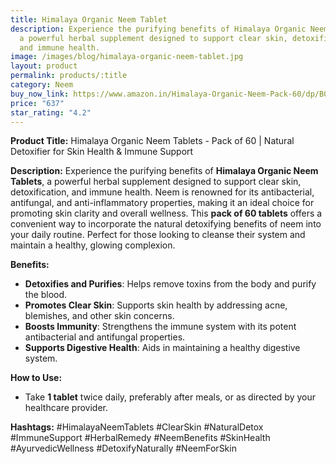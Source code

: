 ```yaml
---
title: Himalaya Organic Neem Tablet
description: Experience the purifying benefits of Himalaya Organic Neem Tablets,
  a powerful herbal supplement designed to support clear skin, detoxification,
  and immune health.
image: /images/blog/himalaya-organic-neem-tablet.jpg
layout: product
permalink: products/:title
category: Neem
buy_now_link: https://www.amazon.in/Himalaya-Organic-Neem-Pack-60/dp/B0CHS93XVL/ref=sr_1_1_sspa?crid=1U65A0ZJY2B5Y&tag=ayushmonk-21
price: "637"
star_rating: "4.2"
---
```

**Product Title:** Himalaya Organic Neem Tablets - Pack of 60 | Natural Detoxifier for Skin Health & Immune Support

**Description:**
Experience the purifying benefits of **Himalaya Organic Neem Tablets**, a powerful herbal supplement designed to support clear skin, detoxification, and immune health. Neem is renowned for its antibacterial, antifungal, and anti-inflammatory properties, making it an ideal choice for promoting skin clarity and overall wellness. This **pack of 60 tablets** offers a convenient way to incorporate the natural detoxifying benefits of neem into your daily routine. Perfect for those looking to cleanse their system and maintain a healthy, glowing complexion.

**Benefits:**
- **Detoxifies and Purifies**: Helps remove toxins from the body and purify the blood.
- **Promotes Clear Skin**: Supports skin health by addressing acne, blemishes, and other skin concerns.
- **Boosts Immunity**: Strengthens the immune system with its potent antibacterial and antifungal properties.
- **Supports Digestive Health**: Aids in maintaining a healthy digestive system.

**How to Use:**
- Take **1 tablet** twice daily, preferably after meals, or as directed by your healthcare provider.

**Hashtags:**
#HimalayaNeemTablets #ClearSkin #NaturalDetox #ImmuneSupport #HerbalRemedy #NeemBenefits #SkinHealth #AyurvedicWellness #DetoxifyNaturally #NeemForSkin
